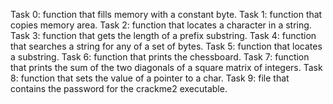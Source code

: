 Task 0: function that fills memory with a constant byte.
Task 1: function that copies memory area.
Task 2: function that locates a character in a string.
Task 3: function that gets the length of a prefix substring.
Task 4: function that searches a string for any of a set of bytes.
Task 5: function that locates a substring.
Task 6: function that prints the chessboard.
Task 7: function that prints the sum of the two diagonals of a square matrix of integers.
Task 8: function that sets the value of a pointer to a char.
Task 9: file that contains the password for the crackme2 executable.
